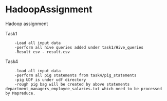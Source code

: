 # HadoopAssignment
Hadoop assignment 

Task1



        -Load all input data 
        -perform all hive queries added under task1/Hive_queries
        -Result csv - result.csv

Task4

        -load all input data
        -perform all pig statements from task4/pig_statements
        -pig UDF is under udf directory 
        -rough pig bag will be created by above statements department_managers_employee_salaries.txt which need to be processed by Mapreduce.
